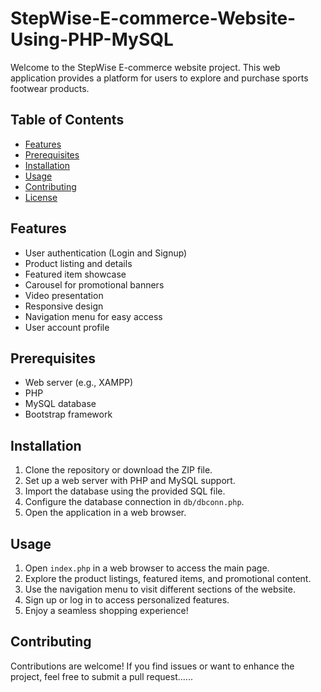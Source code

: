 # StepWise-E-commerce-Website-Using-PHP-MySQL
 

Welcome to the StepWise E-commerce website project. This web application provides a platform for users to explore and purchase sports footwear products.

## Table of Contents
- [Features](#features)
- [Prerequisites](#prerequisites)
- [Installation](#installation)
- [Usage](#usage)
- [Contributing](#contributing)
- [License](#license)

## Features
- User authentication (Login and Signup)
- Product listing and details
- Featured item showcase
- Carousel for promotional banners
- Video presentation
- Responsive design
- Navigation menu for easy access
- User account profile

## Prerequisites
- Web server (e.g., XAMPP)
- PHP
- MySQL database
- Bootstrap framework

## Installation
1. Clone the repository or download the ZIP file.
2. Set up a web server with PHP and MySQL support.
3. Import the database using the provided SQL file.
4. Configure the database connection in `db/dbconn.php`.
5. Open the application in a web browser.

## Usage
1. Open `index.php` in a web browser to access the main page.
2. Explore the product listings, featured items, and promotional content.
3. Use the navigation menu to visit different sections of the website.
4. Sign up or log in to access personalized features.
5. Enjoy a seamless shopping experience!

## Contributing
Contributions are welcome! If you find issues or want to enhance the project, feel free to submit a pull request......
 
